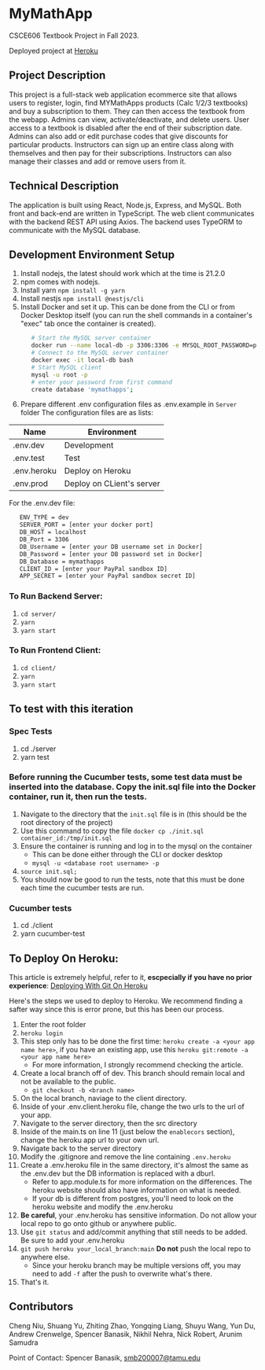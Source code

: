 # MyMathApp

CSCE606 Textbook Project in Fall 2023.

Deployed project at [Heroku](https://my-math-apps-online-textbook-63eb858df6f6.herokuapp.com/)

## Project Description
This project is a full-stack web application ecommerce site that allows users to register, login, find MYMathApps products (Calc 1/2/3 textbooks) and buy a subscription to them. They can then access the textbook from the webapp. Admins can view, activate/deactivate, and delete users. User access to a textbook is disabled after the end of their subscription date. Admins can also add or edit purchase codes that give discounts for particular products. Instructors can sign up an entire class along with themselves and then pay for their subscriptions. Instructors can also manage their classes and add or remove users from it.

## Technical Description
The application is built using React, Node.js, Express, and MySQL. Both front and back-end are written in TypeScript. The web client communicates with the backend REST API using Axios. The backend uses TypeORM to communicate with the MySQL database.



## Development Environment Setup
1. Install nodejs, the latest should work which at the time is 21.2.0
2. npm comes with nodejs.
3. Install yarn
   `npm install -g yarn`
4. Install nestjs
   `npm install @nestjs/cli`
5. Install Docker and set it up. This can be done from the CLI or from Docker Desktop itself (you can run the shell commands in a container's "exec" tab once the container is created).
   ```bash
      # Start the MySQL server container
      docker run --name local-db -p 3306:3306 -e MYSQL_ROOT_PASSWORD=password -d mysql:8.0
      # Connect to the MySQL server container
      docker exec -it local-db bash
      # Start MySQL client
      mysql -u root -p
      # enter your password from first command
      create database 'mymathapps';
      ```
6. Prepare different .env configuration files as .env.example in `Server` folder
  The configuration files are as lists:

  | Name        | Environment               |
  | ----------- | ------------------------- |
  | .env.dev    | Development               |
  | .env.test   | Test                      |
  | .env.heroku | Deploy on Heroku          |
  | .env.prod   | Deploy on CLient's server |

   For the .env.dev file:
   ```bash
      ENV_TYPE = dev
      SERVER_PORT = [enter your docker port]
      DB_HOST = localhost
      DB_Port = 3306
      DB_Username = [enter your DB username set in Docker]
      DB_Password = [enter your DB password set in Docker]
      DB_Database = mymathapps
      CLIENT_ID = [enter your PayPal sandbox ID]
      APP_SECRET = [enter your PayPal sandbox secret ID]
   ```

### To Run Backend Server:
1. `cd server/`
2. `yarn`
3. `yarn start`

### To Run Frontend Client:
1. `cd client/`
2. `yarn`
3. `yarn start`


## To test with this iteration

### Spec Tests
1. cd ./server
2. yarn test
   
### Before running the Cucumber tests, some test data must be inserted into the database. Copy the init.sql file into the Docker container, run it, then run the tests.
1. Navigate to the directory that the `init.sql` file is in (this should be the root directory of the project)
2. Use this command to copy the file `docker cp ./init.sql container_id:/tmp/init.sql`
3. Ensure the container is running and log in to the mysql on the container
   - This can be done either through the CLI or docker desktop
   - `mysql -u <database root username> -p`
4. `source init.sql;`
5. You should now be good to run the tests, note that this must be done each time the cucumber tests are run.

### Cucumber tests
1. cd ./client
2. yarn cucumber-test

## To Deploy On Heroku:
This article is extremely helpful, refer to it, **escpecially if you have no prior experience**:
[Deploying With Git On Heroku](https://devcenter.heroku.com/articles/git)

Here's the steps we used to deploy to Heroku. We recommend finding a safter way since this is error prone, but this has been our process.
1. Enter the root folder
2. `heroku login`
3. This step only has to be done the first time: `heroku create -a <your app name here>`, if you have an existing app, use this `heroku git:remote -a <your app name here>`
   - For more information, I strongly recommend checking the article.
5. Create a local branch off of dev. This branch should remain local and not be available to the public.
   - `git checkout -b <branch name>`
6. On the local branch, naviage to the client directory.
7. Inside of your .env.client.heroku file, change the two urls to the url of your app.
8. Navigate to the server directory, then the src directory
9. Inside of the main.ts on line 11 (just below the `enablecors` section), change the heroku app url to your own url.
10. Navigate back to the server directory
11. Modify the .gitignore and remove the line containing `.env.heroku`
12. Create a .env.heroku file in the same directory, it's almost the same as the .env.dev but the DB information is replaced with a dburl.
    - Refer to app.module.ts for more information on the differences. The heroku website should also have information on what is needed.
    - If your db is different from postgres, you'll need to look on the heroku website and modify the .env.heroku
13. **Be careful**, your .env.heroku has sensitive information. Do not allow your local repo to go onto github or anywhere public.
14. Use `git status` and add/commit anything that still needs to be added. Be sure to add your .env.heroku
15. `git push heroku your_local_branch:main` **Do not** push the local repo to anywhere else.
    - Since your heroku branch may be multiple versions off, you may need to add `-f` after the push to overwrite what's there.
16. That's it.

## Contributors
Cheng Niu, Shuang Yu, Zhiting Zhao, Yongqing Liang, Shuyu Wang, Yun Du, Andrew Crenwelge, Spencer Banasik, Nikhil Nehra, Nick Robert, Arunim Samudra

Point of Contact: Spencer Banasik, smb200007@tamu.edu
